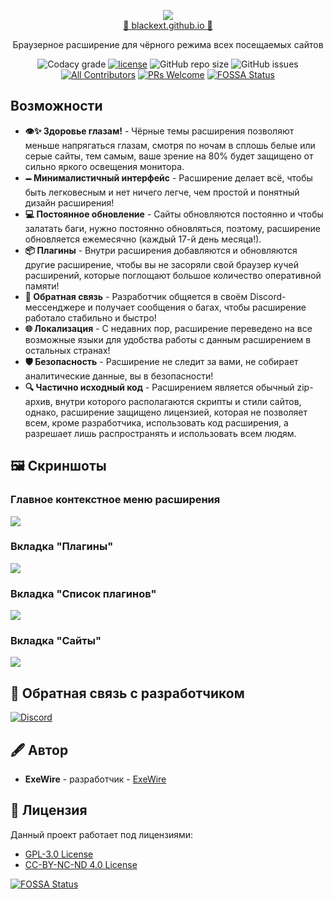 <p align="center">
  <img src="https://github.com/blackext/blackext.github.io/raw/master/img/extension_preview.gif" align="center"/>
  <br><a href="https://blackext.github.io">🔗 blackext.github.io 🔗</a>
</p>

<div align="center">
Браузерное расширение для чёрного режима всех посещаемых сайтов
<p align="center">
    <a></a>

  ![Codacy grade](https://img.shields.io/codacy/grade/c5d3a5ed7aa04d13ae38b0d51941c0ed?style=for-the-badge&colorA=000&colorB=000)
  [![license](https://img.shields.io/github/license/blackext/blackext.github.io.svg?style=for-the-badge&colorA=000&colorB=000)](https://github.com/blackext/blackext.github.io/blob/master/LICENSE)
  ![GitHub repo size](https://img.shields.io/github/repo-size/blackext/blackext.github.io?style=for-the-badge&colorA=000&colorB=000)
  ![GitHub issues](https://img.shields.io/github/issues-raw/blackext/blackext.github.io?style=for-the-badge&colorA=000&colorB=000)
  [![All Contributors](https://img.shields.io/badge/all_contributors-13-orange.svg?style=for-the-badge&colorA=000&colorB=000)](#contributing)
  [![PRs Welcome](https://img.shields.io/badge/PRs-welcome-brightgreen.svg?style=for-the-badge&colorA=000&colorB=000)](https://makeapullrequest.com)
  [![FOSSA Status](https://img.shields.io/badge/license-passing-%23?color=%23000&style=for-the-badge&colorA=000&colorB=000)](https://app.fossa.com/projects/git%2Bgithub.com%2Fblackext%2Fblackext.github.io?ref=badge_shield)
</p>
</div>

## Возможности

- **👁️✨ Здоровье глазам!** - Чёрные темы расширения позволяют меньше напрягаться глазам, смотря по ночам в сплошь белые или серые сайты, тем самым, ваше зрение на 80% будет защищено от сильно яркого освещения монитора.
- **🗕 Минималистичный интерфейс** - Расширение делает всё, чтобы быть легковесным и нет ничего легче, чем простой и понятный дизайн расширения!
- **💻 Постоянное обновление** - Сайты обновляются постоянно и чтобы залатать баги, нужно постоянно обновляться, поэтому, расширение обновляется ежемесячно (каждый 17-й день месяца!).
- **📦 Плагины** - Внутри расширения добавляются и обновляются другие расширение, чтобы вы не засоряли свой браузер кучей расширений, которые поглощают большое количество оперативной памяти!
- **📡 Обратная связь** - Разработчик общяется в своём Discord-мессенджере и получает сообщения о багах, чтобы расширение работало стабильно и быстро!
- **🌐 Локализация** - С недавних пор, расширение переведено на все возможные языки для удобства работы с данным расширением в остальных странах!
- **🛡️ Безопасность** - Расширение не следит за вами, не собирает аналитические данные, вы в безопасности!
- **🔍 Частично исходный код** - Расширением является обычный zip-архив, внутри которого располагаются скрипты и стили сайтов, однако, расширение защищено лицензией, которая не позволяет всем, кроме разработчика, использовать код расширения, а разрешает лишь распространять и использовать всем людям. 
####

## 🖼 Скриншоты

### Главное контекстное меню расширения
![](https://github.com/blackext/blackext.github.io/raw/master/img/ext_popup.gif)

### Вкладка "Плагины"
![](https://github.com/blackext/blackext.github.io/raw/master/img/ext_plugins.png)

### Вкладка "Список плагинов"
![](https://github.com/blackext/blackext.github.io/raw/master/img/ext_pluglist.png)

### Вкладка "Сайты"
![](https://github.com/blackext/blackext.github.io/raw/master/img/ext_sites.gif)

## 📡 Обратная связь с разработчиком
[![Discord](https://discordapp.com/api/guilds/610915411256672297/widget.png?style=banner2)](https://invite.gg/exewire)

## 🖋 Автор
- **ExeWire** - разработчик - [ExeWire](https://github.com/ExeWireDev)

## 🤵 Лицензия
Данный проект работает под лицензиями:
- <a rel="license" href="https://github.com/blackext/blackext.github.io/blob/master/LICENSE/">GPL-3.0 License</a>
- <a rel="license" href="https://creativecommons.org/licenses/by-nc-nd/4.0/">CC-BY-NC-ND 4.0 License</a> 

[![FOSSA Status](https://app.fossa.com/api/projects/git%2Bgithub.com%2Fblackext%2Fblackext.github.io.svg?type=large)](https://app.fossa.com/projects/git%2Bgithub.com%2Fblackext%2Fblackext.github.io?ref=badge_large)